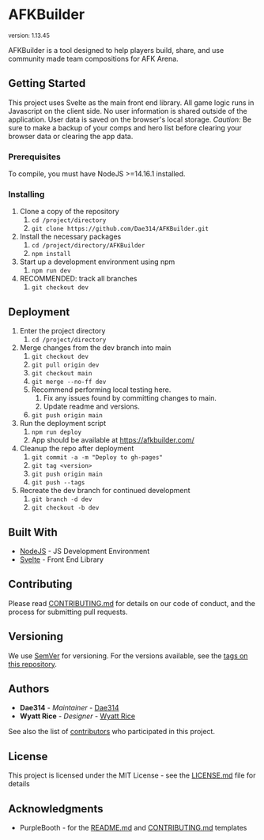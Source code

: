 # AFKBuilder
<sup>version: 1.13.45</sup>

AFKBuilder is a tool designed to help players build, share, and use community made team compositions for AFK Arena.

## Getting Started

This project uses Svelte as the main front end library. All game logic runs in Javascript on the client side. No user information is shared outside of the application. User data is saved on the browser's local storage. _Caution:_ Be sure to make a backup of your comps and hero list before clearing your browser data or clearing the app data.

### Prerequisites

To compile, you must have NodeJS >=14.16.1 installed.

### Installing

1. Clone a copy of the repository
	1. `cd /project/directory`
	1. `git clone https://github.com/Dae314/AFKBuilder.git`
1. Install the necessary packages
	1. `cd /project/directory/AFKBuilder`
	1. `npm install`
1. Start up a development environment using npm
	1. `npm run dev`
1. RECOMMENDED: track all branches
	1. `git checkout dev`

## Deployment

1. Enter the project directory
	1. `cd /project/directory`
1. Merge changes from the dev branch into main
	1. `git checkout dev`
	1. `git pull origin dev`
	1. `git checkout main`
	1. `git merge --no-ff dev`
	1. Recommend performing local testing here.
		1. Fix any issues found by committing changes to main.
		1. Update readme and versions.
	1. `git push origin main`
1. Run the deployment script
	1. `npm run deploy`
	1. App should be available at https://afkbuilder.com/
1. Cleanup the repo after deployment
	1. `git commit -a -m "Deploy to gh-pages"`
	1. `git tag <version>`
	1. `git push origin main`
	1. `git push --tags`
1. Recreate the dev branch for continued development
	1. `git branch -d dev`
	1. `git checkout -b dev`

## Built With

* [NodeJS](https://nodejs.org/en/) - JS Development Environment
* [Svelte](https://svelte.dev/) - Front End Library

## Contributing

Please read [CONTRIBUTING.md](CONTRIBUTING.md) for details on our code of conduct, and the process for submitting pull requests.

## Versioning

We use [SemVer](http://semver.org/) for versioning. For the versions available, see the [tags on this repository](https://github.com/Dae314/AFKBuilder/tags). 

## Authors

* **Dae314** - *Maintainer* - [Dae314](https://github.com/Dae314)
* **Wyatt Rice** - *Designer* - [Wyatt Rice](https://www.twitter.com/wyattjrice)

See also the list of [contributors](https://github.com/Dae314/AFKBuilder/contributors) who participated in this project.

## License

This project is licensed under the MIT License - see the [LICENSE.md](LICENSE.md) file for details

## Acknowledgments

* PurpleBooth - for the [README.md](https://gist.github.com/PurpleBooth/109311bb0361f32d87a2) and [CONTRIBUTING.md](https://gist.github.com/PurpleBooth/b24679402957c63ec426) templates
